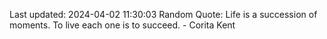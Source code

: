 Last updated: 2024-04-02 11:30:03
Random Quote: Life is a succession of moments. To live each one is to succeed. - Corita Kent